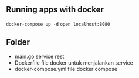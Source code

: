 ## Running apps with docker
`docker-compose up -d`
`open localhost:8080`
## Folder 
- main.go service rest
- Dockerfile file docker untuk menjalankan service
- docker-compose.yml file docker compose

